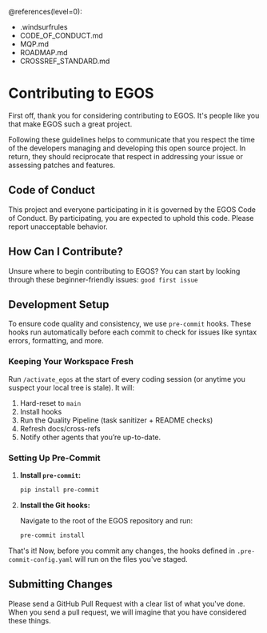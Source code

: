 @references(level=0):
 - .windsurfrules
 - CODE_OF_CONDUCT.md
 - MQP.md
 - ROADMAP.md
 - CROSSREF_STANDARD.md

# Contributing to EGOS

First off, thank you for considering contributing to EGOS. It's people like you that make EGOS such a great project.

Following these guidelines helps to communicate that you respect the time of the developers managing and developing this open source project. In return, they should reciprocate that respect in addressing your issue or assessing patches and features.

## Code of Conduct

This project and everyone participating in it is governed by the EGOS Code of Conduct. By participating, you are expected to uphold this code. Please report unacceptable behavior.

## How Can I Contribute?

Unsure where to begin contributing to EGOS? You can start by looking through these beginner-friendly issues: `good first issue`

## Development Setup

To ensure code quality and consistency, we use `pre-commit` hooks. These hooks run automatically before each commit to check for issues like syntax errors, formatting, and more.

### Keeping Your Workspace Fresh

Run `/activate_egos` at the start of every coding session (or anytime you suspect your local tree is stale).  It will:
1. Hard-reset to `main`
2. Install hooks
3. Run the Quality Pipeline (task sanitizer + README checks)
4. Refresh docs/cross-refs
5. Notify other agents that you’re up-to-date.

### Setting Up Pre-Commit

1.  **Install `pre-commit`:**

    ```bash
    pip install pre-commit
    ```

2.  **Install the Git hooks:**

    Navigate to the root of the EGOS repository and run:

    ```bash
    pre-commit install
    ```

That's it! Now, before you commit any changes, the hooks defined in `.pre-commit-config.yaml` will run on the files you've staged.

## Submitting Changes

Please send a GitHub Pull Request with a clear list of what you've done. When you send a pull request, we will imagine that you have considered these things.

